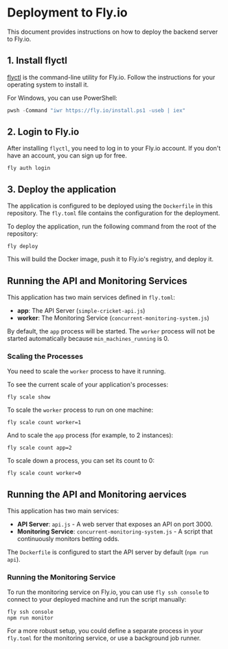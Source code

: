 # Deployment to Fly.io

This document provides instructions on how to deploy the backend server to Fly.io.

## 1. Install flyctl

[flyctl](https://fly.io/docs/hands-on/install-flyctl/) is the command-line utility for Fly.io. Follow the instructions for your operating system to install it.

For Windows, you can use PowerShell:
```powershell
pwsh -Command "iwr https://fly.io/install.ps1 -useb | iex"
```

## 2. Login to Fly.io

After installing `flyctl`, you need to log in to your Fly.io account. If you don't have an account, you can sign up for free.
```
fly auth login
```

## 3. Deploy the application

The application is configured to be deployed using the `Dockerfile` in this repository. The `fly.toml` file contains the configuration for the deployment.

To deploy the application, run the following command from the root of the repository:
```
fly deploy
```

This will build the Docker image, push it to Fly.io's registry, and deploy it.

## Running the API and Monitoring Services

This application has two main services defined in `fly.toml`:
*   **app**: The API Server (`simple-cricket-api.js`)
*   **worker**: The Monitoring Service (`concurrent-monitoring-system.js`)

By default, the `app` process will be started. The `worker` process will not be started automatically because `min_machines_running` is 0.

### Scaling the Processes

You need to scale the `worker` process to have it running.

To see the current scale of your application's processes:
```
fly scale show
```

To scale the `worker` process to run on one machine:
```
fly scale count worker=1
```

And to scale the `app` process (for example, to 2 instances):
```
fly scale count app=2
```

To scale down a process, you can set its count to 0:
```
fly scale count worker=0
```

## Running the API and Monitoring aervices

This application has two main services:
*   **API Server**: `api.js` - A web server that exposes an API on port 3000.
*   **Monitoring Service**: `concurrent-monitoring-system.js` - A script that continuously monitors betting odds.

The `Dockerfile` is configured to start the API server by default (`npm run api`).

### Running the Monitoring Service
To run the monitoring service on Fly.io, you can use `fly ssh console` to connect to your deployed machine and run the script manually:
```
fly ssh console
npm run monitor
```
For a more robust setup, you could define a separate process in your `fly.toml` for the monitoring service, or use a background job runner. 